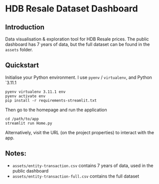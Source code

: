 # HDB Resale Dataset Dashboard

## Introduction
Data visualisation & exploration tool for HDB Resale prices. The public dashboard has 7 years of data, but the full dataset can be found in the `assets` folder.


## Quickstart
Initialise your Python environment. I use `pyenv` / `virtualenv`, and Python `3.11.1
```
pyenv virtualenv 3.11.1 env
pyenv activate env
pip install -r requirements-streamlit.txt
```

Then go to the homepage and run the application
```
cd /path/to/app
streamlit run Home.py
```

Alternatively, visit the URL (on the project properties) to interact with the app.

## Notes:
- `assets/entity-transaction.csv` contains 7 years of data, used in the public dashboard
- `assets/entity-transaction-full.csv` contains the full dataset